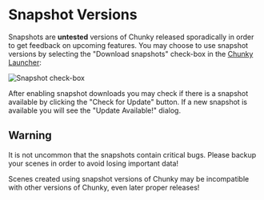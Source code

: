 Snapshot Versions
=================

Snapshots are **untested** versions of Chunky released sporadically in order to
get feedback on upcoming features. You may choose to use snapshot versions by
selecting the "Download snapshots" check-box in the [Chunky Launcher][1]:

![Snapshot check-box](/old-chunky-docs/snapshot-checkbox.png)

After enabling snapshot downloads you may check if there is a snapshot
available by clicking the "Check for Update" button. If a new snapshot is
available you will see the "Update Available!" dialog.

Warning
-------

It is not uncommon that the snapshots contain critical bugs. Please backup
your scenes in order to avoid losing important data!

Scenes created using snapshot versions of Chunky may be incompatible with
other versions of Chunky, even later proper releases!

[1]: http://chunkyupdate.llbit.se/ChunkyLauncher.jar
